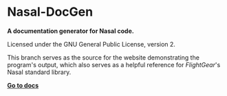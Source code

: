 # Nasal-DocGen

**A documentation generator for Nasal code.**

Licensed under the GNU General Public License, version 2.

This branch serves as the source for the website demonstrating the program's
output, which also serves as a helpful reference for _FlightGear_'s Nasal
standard library.

[**Go to docs**](docs/)
